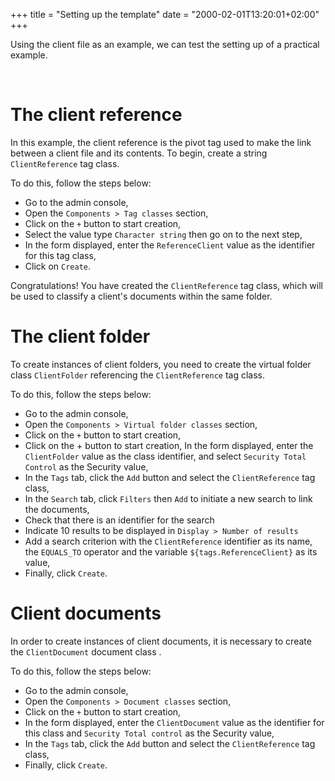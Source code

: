 +++
title = "Setting up the template"
date = "2000-02-01T13:20:01+02:00"
+++

Using the client file as an example, we can test the setting up of a practical example.

<br/>

# The client reference

In this example, the client reference is the pivot tag used to make the link between a client file and its contents.
To begin, create a string `ClientReference` tag class.

To do this, follow the steps below:

* Go to the admin console,
* Open the `Components > Tag classes` section,
* Click on the `+` button to start creation,
* Select the value type `Character string` then go on to the next step,
* In the form displayed, enter the `ReferenceClient` value as the identifier for this tag class,
* Click on `Create`.

Congratulations! You have created the `ClientReference` tag class, which will be used to classify a client's documents within the same folder.

# The client folder

To create instances of client folders, you need to create the virtual folder class `ClientFolder` referencing the `ClientReference` tag class.

To do this, follow the steps below:

* Go to the admin console,
* Open the `Components > Virtual folder classes` section,
* Click on the `+` button to start creation,
*  Click on the + button to start creation, In the form displayed, enter the `ClientFolder` value as the class identifier, and select `Security Total Control` as the Security value,
* In the `Tags` tab, click the `Add` button and select the `ClientReference` tag class,
* In the `Search` tab, click `Filters` then `Add` to initiate a new search to link the documents,
* Check that there is an identifier for the search
* Indicate 10 results to be displayed in `Display > Number of results`
* Add a search criterion with the `ClientReference` identifier as its name, the `EQUALS_TO` operator and the variable `${tags.ReferenceClient}` as its value, 
* Finally, click `Create`.


# Client documents

In order to create instances of client documents, it is necessary to create the `ClientDocument` document class .

To do this, follow the steps below:

* Go to the admin console,
* Open the `Components > Document classes` section,
* Click on the `+` button to start creation,
* In the form displayed, enter the `ClientDocument` value as the identifier for this class and `Security Total control` as the Security value,
* In the `Tags` tab, click the `Add` button and select the `ClientReference` tag class,
* Finally, click `Create`.

